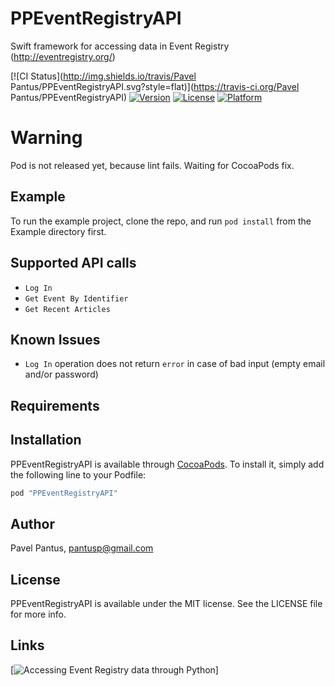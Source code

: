 # PPEventRegistryAPI
Swift framework for accessing data in Event Registry (http://eventregistry.org/)

[![CI Status](http://img.shields.io/travis/Pavel Pantus/PPEventRegistryAPI.svg?style=flat)](https://travis-ci.org/Pavel Pantus/PPEventRegistryAPI)
[![Version](https://img.shields.io/cocoapods/v/PPEventRegistryAPI.svg?style=flat)](http://cocoapods.org/pods/PPEventRegistryAPI)
[![License](https://img.shields.io/cocoapods/l/PPEventRegistryAPI.svg?style=flat)](http://cocoapods.org/pods/PPEventRegistryAPI)
[![Platform](https://img.shields.io/cocoapods/p/PPEventRegistryAPI.svg?style=flat)](http://cocoapods.org/pods/PPEventRegistryAPI)

# Warning
Pod is not released yet, because lint fails. Waiting for CocoaPods fix.

## Example

To run the example project, clone the repo, and run `pod install` from the Example directory first.

## Supported API calls

- `Log In`
- `Get Event By Identifier`
- `Get Recent Articles`

## Known Issues

- `Log In` operation does not return `error` in case of bad input (empty email and/or password)

## Requirements

## Installation

PPEventRegistryAPI is available through [CocoaPods](http://cocoapods.org). To install
it, simply add the following line to your Podfile:

```ruby
pod "PPEventRegistryAPI"
```

## Author

Pavel Pantus, pantusp@gmail.com

## License

PPEventRegistryAPI is available under the MIT license. See the LICENSE file for more info.

## Links
[![Accessing Event Registry data through Python](https://github.com/gregorleban/EventRegistry)]
